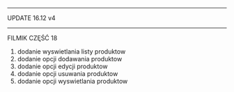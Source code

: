 ****************************
UPDATE 16.12 v4
***************************

FILMIK CZĘŚĆ 18

1) dodanie wyswietlania listy produktow
2) dodanie opcji dodawania produktow
3) dodanie opcji edycji produktow
4) dodanie opcji usuwania produktow
5) dodanie opcji wyswietlania produktow
